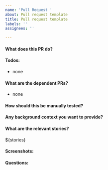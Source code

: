 ```yaml
---
name: 'Pull Request '
about: Pull request template
title: Pull request template
labels: ''
assignees: ''

---
```


#### What does this PR do?

#### Todos:
* none

#### What are the dependent PRs?
* none

#### How should this be manually tested?

#### Any background context you want to provide?

#### What are the relevant stories?
${stories}

#### Screenshots:

#### Questions:
